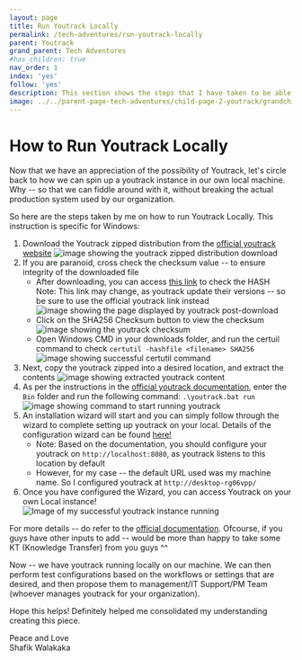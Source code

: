 ```yaml
---
layout: page
title: Run Youtrack Locally
permalink: /tech-adventures/run-youtrack-locally
parent: Youtrack
grand_parent: Tech Adventures
#has_children: true 
nav_order: 1
index: 'yes'
follow: 'yes'
description: This section shows the steps that I have taken to be able to run youtrack locally on my machine.
image: ../../parent-page-tech-adventures/child-page-2-youtrack/grandchild-page-1-run-youtrack-locally/image-youtrack-run-youtrack-locally.png
---
```



# How to Run Youtrack Locally

Now that we have an appreciation of the possibility of Youtrack, let's circle back to how we can spin up a youtrack instance in our own local machine.
Why -- so that we can fiddle around with it, without breaking the actual production system used by our organization.

So here are the steps taken by me on how to run Youtrack Locally. This instruction is specific for Windows:
1. Download the Youtrack zipped distribution from the [official youtrack website](https://www.jetbrains.com/youtrack/download/get_youtrack.html#section=server)
![image showing the youtrack zipped distribution download](../../parent-page-tech-adventures/child-page-2-youtrack/grandchild-page-1-run-youtrack-locally/image-showing-youtrack-zip-distribution-download.png)
2. If you are paranoid, cross check the checksum value -- to ensure integrity of the downloaded file
    - After downloading, you can access [this link](https://download.jetbrains.com/charisma/youtrack-2023.3.24329.zip.sha256?_gl=1*1yz46d1*_ga*NjQ2MDk4ODEyLjE2OTQ5MDk5Nzg.*_ga_9J976DJZ68*MTcwODE0NjIwNS4xOC4xLjE3MDgxNDYzMDEuNTkuMC4w&_ga=2.25917373.1013223072.1708072202-646098812.1694909978&_gac=1.222588521.1708131542.CjwKCAiArLyuBhA7EiwA-qo80BkeP7drpmHVI5p7QdKTYs1khgVVhZ3guD6GQl6E3cD-fsDBEFd9GhoCt-EQAvD_BwE) to check the HASH <br>
    Note: This link may change, as youtrack update their versions -- so be sure to use the official youtrack link instead
    ![image showing the page displayed by youtrack post-download](../../parent-page-tech-adventures/child-page-2-youtrack/grandchild-page-1-run-youtrack-locally/image-youtrack-post-download-page.png) 
    - Click on the SHA256 Checksum button to view the checksum
    ![image showing the youtrack checksum](../../parent-page-tech-adventures/child-page-2-youtrack/grandchild-page-1-run-youtrack-locally/image-of-youtrack-checksum.png)
    - Open Windows CMD in your downloads folder, and run the certuil command to check `certutil -hashfile <filename> SHA256`
    ![image showing successful certutil command](../../parent-page-tech-adventures/child-page-2-youtrack/grandchild-page-1-run-youtrack-locally/image-showing-the-successful-certutil-command.png)
3. Next, copy the youtrack zipped into a desired location, and extract the contents
![image showing extracted youtrack content](../../parent-page-tech-adventures/child-page-2-youtrack/grandchild-page-1-run-youtrack-locally/image-showing-extracted-youtrack-content.png)
4. As per the instructions in the [official youtrack documentation](https://www.jetbrains.com/help/youtrack/server/install-youtrack-zip-installation.html#be4e955f_47), enter the `Bin` folder and run the following command: `.\youtrack.bat run`
![image showing command to start running youtrack](../../parent-page-tech-adventures/child-page-2-youtrack/grandchild-page-1-run-youtrack-locally/image-showing-running-the-command-to-start-youtrack.png)
5. An installation wizard will start and you can simply follow through the wizard to complete setting up youtrack on your local. Details of the configuration wizard can be found [here!](https://www.jetbrains.com/help/youtrack/server/install-youtrack-zip-installation.html#installation-procedure)
    - Note: Based on the documentation, you should configure your youtrack on `http://localhost:8080`, as youtrack listens to this location by default
    - However, for my case -- the default URL used was my machine name. So I configured youtrack at `http://desktop-rg06vpp/`
6. Once you have configured the Wizard, you can access Youtrack on your own Local instance! <br>
![Image of my successful youtrack instance running](../../parent-page-tech-adventures/child-page-2-youtrack/grandchild-page-1-run-youtrack-locally/image-of-success-youtrack-instance-running.png)

For more details -- do refer to the [official documentation](https://www.jetbrains.com/help/youtrack/server/install-youtrack-zip-installation.html).
Ofcourse, if you guys have other inputs to add -- would be more than happy to take some KT (Knowledge Transfer) from you guys ^^

Now -- we have youtrack running locally on our machine. We can then perform test configurations based on the workflows or settings that are desired, and then propose them to management/IT Support/PM Team (whoever manages youtrack for your organization).

Hope this helps! Definitely helped me consolidated my understanding creating this piece.

Peace and Love <br>
Shafik Walakaka